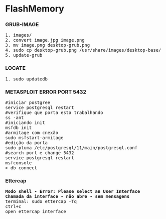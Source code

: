 # FlashMemory

### GRUB-IMAGE
<pre>
1. images/
2. convert image.jpg image.png
3. mv image.png desktop-grub.png
4. sudo cp desktop-grub.png /usr/share/images/desktop-base/
5. update-grub
</pre>

### LOCATE
<pre>
1. sudo updatedb
</pre>

### METASPLOIT ERROR PORT 5432
<pre>
#iniciar postgree
service postgresql restart
#verifique que porta esta trabalhando
ss -ant
#iniciando init
msfdb init
#armitage com cnexão
sudo msfstart-armitage
#edição da porta
sudo pluma /etc/postgresql/11/main/postgresql.conf
#search port e change 5432
service postgresql restart
msfconsole
> db_connect
</pre>

### Ettercap
<pre>
<b>Modo shell - Error: Please select an User Interface</b>
<b>Chamada da interface - não abre - sem mensagens</b>
terminal: sudo ettercap -Tq
ctrl+c
open ettercap interface
</pre>
